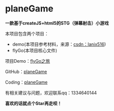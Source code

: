 # planeGame
<b>一款基于createJS+html5的STG（弹幕射击）小游戏</b>
<p>本项目包含两个项目：<p>
<ul>
  <li>demo(本项目参考材料，来源：<a href="https://blog.csdn.net/lanix516/article/details/47357747?locationNum=15&fps=1">csdn：lanix516</a>)</li>
  <li>flyGo(本项目核心文件)</li>
</ul>
<p>项目Demo：<a href="http://masaiqi1996.coding.me/planeGame/">flyGo之旅</a></p>
<p>GitHub：<a href="https://github.com/Raremaa/planeGame">planeGame</a></p>
<p>Coding：<a href="https://git.coding.net/masaiqi1996/planeGame.git">planeGame</a></p>
<p>有相关建议与问题，欢迎联系qq：1334640144</p>
<b>喜欢的话就点个Star再走呗！</b>
